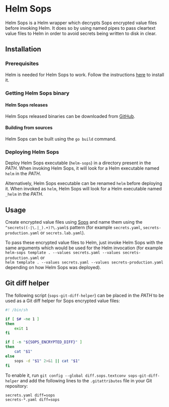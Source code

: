 # Helm Sops

Helm Sops is a Helm wrapper which decrypts Sops encrypted value files before invoking Helm. It does so by using named pipes to pass cleartext value files to Helm in order to avoid secrets being written to disk in clear.

## Installation

### Prerequisites

Helm is needed for Helm Sops to work. Follow the instructions [here](https://helm.sh/docs/intro/install/) to install it.

### Getting Helm Sops binary

#### Helm Sops releases

Helm Sops released binaries can be downloaded from [GitHub](https://github.com/camptocamp/helm-sops/releases).

#### Building from sources

Helm Sops can be built using the `go build` command.

### Deploying Helm Sops

Deploy Helm Sops executable (`helm-sops`) in a directory present in the *PATH*. When invoking Helm Sops, it will look for a Helm executable named `helm` in the *PATH*.

Alternatively, Helm Sops executable can be renamed `helm` before deploying it. When invoked as `helm`, Helm Sops will look for a Helm executable named `_helm` in the *PATH*.

## Usage

Create encrypted value files using [Sops](https://github.com/mozilla/sops) and name them using the `^secrets((-|\.|_).+)?\.yaml$` pattern (for example `secrets.yaml`, `secrets-production.yaml` or `secrets.lab.yaml`).

To pass these encrypted value files to Helm, just invoke Helm Sops with the same arguments which would be used for the Helm invocation (for example  
`helm-sops template . --values secrets.yaml --values secrets-production.yaml` or  
`helm template . --values secrets.yaml --values secrets-production.yaml`  
depending on how Helm Sops was deployed).

## Git diff helper

The following script (`sops-git-diff-helper`) can be placed in the *PATH* to be used as a Git diff helper for Sops encrypted value files:

```sh
#! /bin/sh

if [ $# -ne 1 ]
then
	exit 1
fi

if [ -n "${SOPS_ENCRYPTED_DIFF}" ]
then
	cat "$1"
else
	sops -d "$1" 2>&1 || cat "$1"
fi
```

To enable it, run `git config --global diff.sops.textconv sops-git-diff-helper` and add the following lines to the `.gitattributes` file in your Git repository:

```
secrets.yaml diff=sops
secrets-*.yaml diff=sops
```
